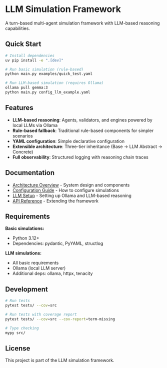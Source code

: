 # LLM Simulation Framework

A turn-based multi-agent simulation framework with LLM-based reasoning capabilities.

## Quick Start

```bash
# Install dependencies
uv pip install -e ".[dev]"

# Run basic simulation (rule-based)
python main.py examples/quick_test.yaml

# Run LLM-based simulation (requires Ollama)
ollama pull gemma:3
python main.py config_llm_example.yaml
```

## Features

- **LLM-based reasoning**: Agents, validators, and engines powered by local LLMs via Ollama
- **Rule-based fallback**: Traditional rule-based components for simpler scenarios
- **YAML configuration**: Simple declarative configuration
- **Extensible architecture**: Three-tier inheritance (Base → LLM Abstract → Concrete)
- **Full observability**: Structured logging with reasoning chain traces

## Documentation

- [Architecture Overview](docs/ARCHITECTURE.md) - System design and components
- [Configuration Guide](docs/CONFIGURATION.md) - How to configure simulations
- [LLM Setup](docs/LLM_SETUP.md) - Setting up Ollama and LLM-based reasoning
- [API Reference](docs/API.md) - Extending the framework

## Requirements

**Basic simulations:**
- Python 3.12+
- Dependencies: pydantic, PyYAML, structlog

**LLM simulations:**
- All basic requirements
- Ollama (local LLM server)
- Additional deps: ollama, httpx, tenacity

## Development

```bash
# Run tests
pytest tests/ --cov=src

# Run tests with coverage report
pytest tests/ --cov=src --cov-report=term-missing

# Type checking
mypy src/
```

## License

This project is part of the LLM simulation framework.